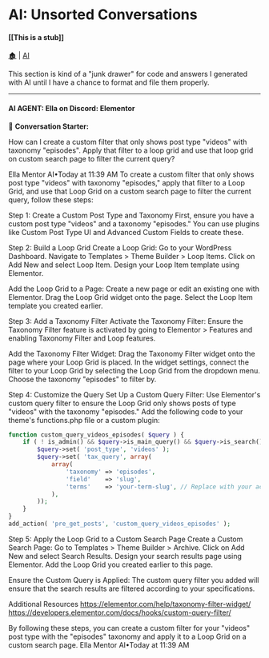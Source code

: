 # AI: Unsorted Conversations

####  [[This is a stub]]

[🏚️](../README.md) | [AI](/ai/index.md)

This section is kind of a "junk drawer" for code and answers I generated with AI until I have a chance to format and file them properly.

---

#### AI AGENT: Ella on Discord: Elementor

:speech_balloon: **Conversation Starter:**

How can I create a custom filter that only shows post type "videos" with taxonomy "episodes". Apply that filter to a loop grid and use that loop grid on custom search page to filter the current query?

Ella Mentor AI•Today at 11:39 AM
To create a custom filter that only shows post type "videos" with taxonomy "episodes," apply that filter to a Loop Grid, and use that Loop Grid on a custom search page to filter the current query, follow these steps:

Step 1: Create a Custom Post Type and Taxonomy
First, ensure you have a custom post type "videos" and a taxonomy "episodes." You can use plugins like Custom Post Type UI and Advanced Custom Fields to create these.

Step 2: Build a Loop Grid
Create a Loop Grid:
Go to your WordPress Dashboard.
Navigate to Templates > Theme Builder > Loop Items.
Click on Add New and select Loop Item.
Design your Loop Item template using Elementor.

Add the Loop Grid to a Page:
Create a new page or edit an existing one with Elementor.
Drag the Loop Grid widget onto the page.
Select the Loop Item template you created earlier.

Step 3: Add a Taxonomy Filter
Activate the Taxonomy Filter:
Ensure the Taxonomy Filter feature is activated by going to Elementor > Features and enabling Taxonomy Filter and Loop features.

Add the Taxonomy Filter Widget:
Drag the Taxonomy Filter widget onto the page where your Loop Grid is placed.
In the widget settings, connect the filter to your Loop Grid by selecting the Loop Grid from the dropdown menu.
Choose the taxonomy "episodes" to filter by.

Step 4: Customize the Query
Set Up a Custom Query Filter:
Use Elementor's custom query filter to ensure the Loop Grid only shows posts of type "videos" with the taxonomy "episodes."
Add the following code to your theme's functions.php file or a custom plugin:

```php
function custom_query_videos_episodes( $query ) {
    if ( ! is_admin() && $query->is_main_query() && $query->is_search() ) {
        $query->set( 'post_type', 'videos' );
        $query->set( 'tax_query', array(
            array(
                'taxonomy' => 'episodes',
                'field'    => 'slug',
                'terms'    => 'your-term-slug', // Replace with your actual term slug
            ),
        ));
    }
}
add_action( 'pre_get_posts', 'custom_query_videos_episodes' );
```


Step 5: Apply the Loop Grid to a Custom Search Page
Create a Custom Search Page:
Go to Templates > Theme Builder > Archive.
Click on Add New and select Search Results.
Design your search results page using Elementor.
Add the Loop Grid you created earlier to this page.

Ensure the Custom Query is Applied:
The custom query filter you added will ensure that the search results are filtered according to your specifications.

Additional Resources
https://elementor.com/help/taxonomy-filter-widget/
https://developers.elementor.com/docs/hooks/custom-query-filter/

By following these steps, you can create a custom filter for your "videos" post type with the "episodes" taxonomy and apply it to a Loop Grid on a custom search page.
Ella Mentor AI•Today at 11:39 AM